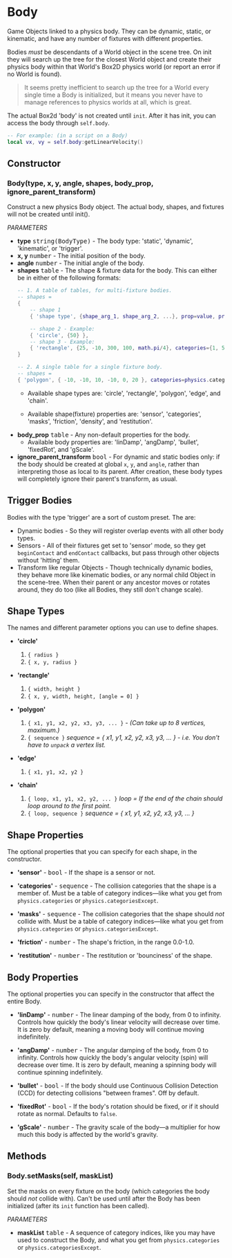 Body
====

Game Objects linked to a physics body. They can be dynamic, static, or kinematic, and have any number of fixtures with different properties.

Bodies _must_ be descendants of a World object in the scene tree. On init they will search up the tree for the closest World object and create their physics body within that World's Box2D physics world (or report an error if no World is found).

> It seems pretty inefficient to search up the tree for a World every single time a Body is initialized, but it means you never have to manage references to physics worlds at all, which is great.

The actual Box2d 'body' is not created until `init`. After it has init, you can access the body through `self.body`.

```lua
-- For example: (in a script on a Body)
local vx, vy = self.body:getLinearVelocity()
```

Constructor
-----------

### Body(type, x, y, angle, shapes, body_prop, ignore_parent_transform)
Construct a new physics Body object. The actual body, shapes, and fixtures will not be created until init().

_PARAMETERS_
* __type__ <kbd>string(BodyType)</kbd> - The body type: 'static', 'dynamic', 'kinematic', or 'trigger'.
* __x, y__ <kbd>number</kbd> - The initial position of the body.
* __angle__ <kbd>number</kbd> - The initial angle of the body.
* __shapes__ <kbd>table</kbd> - The shape & fixture data for the body. This can either be in either of the following formats:
 	```lua
	-- 1. A table of tables, for multi-fixture bodies.
	-- shapes =
	{
		-- shape 1
		{ 'shape type', {shape_arg_1, shape_arg_2, ...}, prop=value, prop2=value2, ... },

		-- shape 2 - Example:
		{ 'circle', {50} },
		-- shape 3 - Example:
		{ 'rectangle', {25, -10, 300, 100, math.pi/4}, categories={1, 5, 6, 7}, masks={3}, density=5}
	}

	-- 2. A single table for a single fixture body.
	-- shapes =
	{ 'polygon', { -10, -10, 10, -10, 0, 20 }, categories=physics.categories('enemies') }
	```
	* Available shape types are: 'circle', 'rectangle', 'polygon', 'edge', and 'chain'.

	* Available shape(fixture) properties are: 'sensor', 'categories', 'masks', 'friction', 'density', and 'restitution'.
* __body_prop__ <kbd>table</kbd> - Any non-default properties for the body.
	* Available body properties are: 'linDamp', 'angDamp', 'bullet', 'fixedRot', and 'gScale'.
* __ignore_parent_transform__ <kbd>bool</kbd> - For dynamic and static bodies only: if the body should be created at global `x`, `y`, and `angle`, rather than interpreting those as local to its parent. After creation, these body types will completely ignore their parent's transform, as usual.

Trigger Bodies
--------------

Bodies with the type 'trigger' are a sort of custom preset. The are:

* Dynamic bodies - So they will register overlap events with all other body types.
* Sensors - All of their fixtures get set to 'sensor' mode, so they get `beginContact` and `endContact` callbacks, but pass through other objects without 'hitting' them.
* Transform like regular Objects - Though technically dynamic bodies, they behave more like kinematic bodies, or any normal child Object in the scene-tree. When their parent or any ancestor moves or rotates around, they do too (like all Bodies, they still don't change scale).

Shape Types
-----------
The names and different parameter options you can use to define shapes.

* __'circle'__
	1. `{ radius }`
	2. `{ x, y, radius }`

* __'rectangle'__
	1. `{ width, height }`
	2. `{ x, y, width, height, [angle = 0] }`

* __'polygon'__
	1. `{ x1, y1, x2, y2, x3, y3, ... }` - _(Can take up to 8 vertices, maximum.)_
	2. `{ sequence }` _sequence = { x1, y1, x2, y2, x3, y3, ... } - i.e. You don't have to `unpack` a vertex list._

* __'edge'__
	1. `{ x1, y1, x2, y2 }`

* __'chain'__
	1. `{ loop, x1, y1, x2, y2, ... }` _loop = If the end of the chain should loop around to the first point._
	2. `{ loop, sequence }` _sequence = { x1, y1, x2, y2, x3, y3, ... }_

Shape Properties
----------------
The optional properties that you can specify for each shape, in the constructor.

* __'sensor'__ - <kbd>bool</kbd> - If the shape is a sensor or not.

* __'categories'__ - <kbd>sequence</kbd> - The collision categories that the shape is a member of. Must be a table of category indices—like what you get from `physics.categories` or `physics.categoriesExcept`.

* __'masks'__ - <kbd>sequence</kbd> - The collision categories that the shape should _not_ collide with. Must be a table of category indices—like what you get from `physics.categories` or `physics.categoriesExcept`.

* __'friction'__ - <kbd>number</kbd> - The shape's friction, in the range 0.0-1.0.

* __'restitution'__ - <kbd>number</kbd> - The restitution or 'bounciness' of the shape.

Body Properties
---------------
The optional properties you can specify in the constructor that affect the entire Body.

* __'linDamp'__ - <kbd>number</kbd> - The linear damping of the body, from 0 to infinity. Controls how quickly the body's linear velocity will decrease over time. It is zero by default, meaning a moving body will continue moving indefinitely.

* __'angDamp'__ - <kbd>number</kbd> - The angular damping of the body, from 0 to infinity. Controls how quickly the body's angular velocity (spin) will decrease over time. It is zero by default, meaning a spinning body will continue spinning indefinitely.

* __'bullet'__ - <kbd>bool</kbd> - If the body should use Continuous Collision Detection (CCD) for detecting collisions "between frames". Off by default.

* __'fixedRot'__ - <kbd>bool</kbd> - If the body's rotation should be fixed, or if it should rotate as normal. Defaults to `false`.

* __'gScale'__ - <kbd>number</kbd> - The gravity scale of the body—a multiplier for how much this body is affected by the world's gravity.


Methods
-------

### Body.setMasks(self, maskList)
Set the masks on every fixture on the body (which categories the body should _not_ collide with). Can't be used until after the Body has been initialized (after its `init` function has been called).

_PARAMETERS_
* __maskList__ <kbd>table</kbd> - A sequence of category indices, like you may have used to construct the Body, and what you get from `physics.categories` or `physics.categoriesExcept`.
